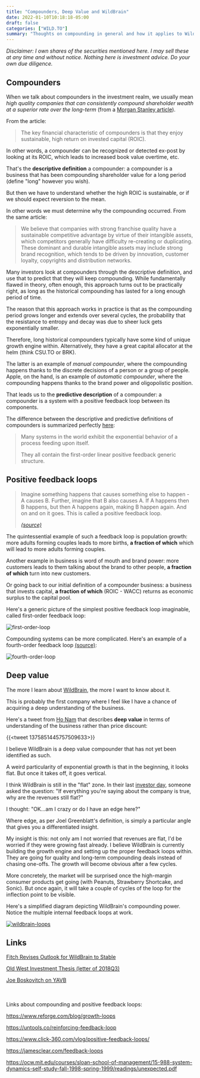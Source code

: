 ```yaml
---
title: "Compounders, Deep Value and WildBrain"
date: 2022-01-10T10:18:18-05:00
draft: false
categories: ["WILD.TO"]
summary: "Thoughts on compounding in general and how it applies to WildBrain"
---
```


_Disclaimer: I own shares of the securities mentioned here. I may sell these at any time and without notice. Nothing here is investment advice. Do your own due diligence._

## Compounders

When we talk about compounders in the investment realm, we usually mean _high quality companies that can consistently compound shareholder wealth at a superior rate over the long-term_ (from a [Morgan Stanley article](https://www.morganstanley.com/im/publication/insights/investment-insights/ii_if_en_april2015_equitycompounders.pdf)).

From the article:

<blockquote>

The key financial characteristic of compounders is that they enjoy sustainable, high return on invested capital (ROIC).

</blockquote>


In other words, a compounder can be recognized or detected ex-post by looking at its ROIC, which leads to increased book value overtime, etc.

That's the **descriptive definition** a compounder: a compounder is a business that has been compounding shareholder value for a long period (define "long" however you wish).

But then we have to understand whether the high ROIC is sustainable, or if we should expect reversion to the mean. 

In other words we must determine why the compounding occurred. From the same article:

<blockquote>

We believe that companies with strong franchise quality have a sustainable competitive advantage by virtue of their intangible assets, which competitors generally have difficulty re-creating
or duplicating. These dominant and durable intangible assets may include strong brand recognition, which tends to be driven by innovation, customer loyalty, copyrights and distribution networks.

</blockquote>

Many investors look at compounders through the descriptive definition, and use that to predict that they will keep compounding. While fundamentally flawed in theory, often enough, this approach turns out to be practically right, as long as the historical compounding has lasted for a long enough period of time.

The reason that this approach works in practice is that as the compounding period grows longer and extends over several cycles, the probability that the resistance to entropy and decay was due to sheer luck gets exponentially smaller.

Therefore, long historical compounders typically have some kind of unique growth engine within. Alternatively, they have a great capital allocator at the helm (think CSU.TO or BRK). 

The latter is an example of _manual compounder_, where the compounding happens thanks to the discrete decisions of a person or a group of people. Apple, on the hand, is an example of _automatic compounder_, where the compounding happens thanks to the brand power and oligopolistic position.

That leads us to the **predictive description** of a compounder: a compounder is a system with a positive feedback loop between its components.

The difference between the descriptive and predictive definitions of compounders is summarized perfectly [here](https://ocw.mit.edu/courses/sloan-school-of-management/15-988-system-dynamics-self-study-fall-1998-spring-1999/readings/genericpositive.pdf):

<blockquote>
Many systems in the world exhibit the exponential behavior of a process feeding upon itself.

They all contain the first-order linear positive feedback generic structure.
</blockquote>


## Positive feedback loops

<blockquote>

Imagine something happens that causes something else to happen - A causes B. Further, imagine that B also causes A. If A happens then B happens, but then A happens again, making B happen again. And on and on it goes. This is called a positive feedback loop. 

<cite>[(source)](https://www.moneyhealthsolutions.com/post/compounding)</cite>

</blockquote>

The quintessential example of such a feedback loop is population growth: more adults forming couples leads to more births, **a fraction of which** which will lead to more adults forming couples.

Another example in business is word of mouth and brand power: more customers leads to them talking about the brand to other people, **a fraction of which** turn into new customers.

Or going back to our initial definition of a compounder business: a business that invests capital, **a fraction of which** (ROIC - WACC) returns as economic surplus to the capital pool.

Here's a generic picture of the simplest positive feedback loop imaginable, called first-order feedback loop:

![first-order-loop](/images/first-order-loop.png)

Compounding systems can be more complicated. Here's an example of a fourth-order feedback loop [(source)](https://ocw.mit.edu/courses/sloan-school-of-management/15-988-system-dynamics-self-study-fall-1998-spring-1999/readings/genericpositive.pdf):

![fourth-order-loop](/images/fourth-order-loop.png)

## Deep value

The more I learn about [WildBrain](https://www.wildbrain.com/), the more I want to know about it. 

This is probably the first company where I feel like I have a chance of acquiring a deep understanding of the business.

Here's a tweet from [Ho Nam](https://twitter.com/honam) that describes **deep value** in terms of understanding of the business rather than price discount:

{{<tweet 1375851445757509633>}}

I believe WildBrain is a deep value compounder that has not yet been identified as such.

A weird particularity of exponential growth is that in the beginning, it looks flat. But once it takes off, it goes vertical.

I think WildBrain is still in the "flat" zone. In their last [investor day](https://investors.wildbrain.com/investor-events?cat=6), someone asked the question: "If everything you're saying about the company is true, why are the revenues still flat?"

I thought: "OK...am I crazy or do I have an edge here?" 

Where edge, as per Joel Greenblatt's definition, is simply a particular angle that gives you a differentiated insight.

My insight is this: not only am I not worried that revenues are flat, I'd be worried if they were growing fast already. I believe WildBrain is currently building the growth engine and setting up the proper feedback loops within. They are going for quality and long-term compounding deals instead of chasing one-offs. The growth will become obvious after a few cycles.

More concretely, the market will be surprised once the high-margin consumer products get going (with Peanuts, Strawberry Shortcake, and Sonic). But once again, it will take a couple of cycles of the loop for the inflection point to be visible.

Here's a simplified diagram depicting WildBrain's compounding power. Notice the multiple internal feedback loops at work.

[![wildbrain-loops](/images/wildbrain-loops.png)](https://drive.google.com/file/d/1JW4Y0j1PrIr-TeI5kOd2p2SknEFDW1vO/view?usp=sharing)


## Links

[Fitch Revises Outlook for WildBrain to Stable](https://drive.google.com/file/d/1S4nrtB5zsNjMr5hhFjzOf75fFHVYoIT0/view?usp=sharing)

[Old West Investment Thesis (letter of 2018Q3)](https://drive.google.com/file/d/1lotb8qwTYxjlsTlpLxeK5vO6YANZlXDB/view?usp=sharing)

[Joe Boskovitch on YAVB](https://www.youtube.com/watch?v=1RmSxw610dg)


<br/><br/>
Links about compounding and positive feedback loops:

https://www.reforge.com/blog/growth-loops

https://untools.co/reinforcing-feedback-loop

https://www.click-360.com/vlog/positive-feedback-loops/

https://jamesclear.com/feedback-loops

https://ocw.mit.edu/courses/sloan-school-of-management/15-988-system-dynamics-self-study-fall-1998-spring-1999/readings/unexpected.pdf
